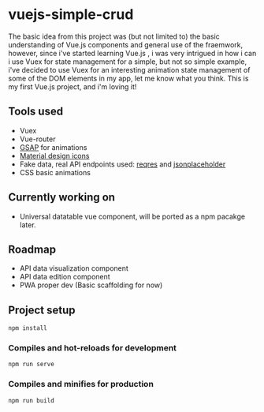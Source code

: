 # vuejs-simple-crud
The basic idea from this project was (but not limited to) the basic understanding of Vue.js components and general use of the fraemwork, however, since i've started learning Vue.js , i was very intrigued in how i can i use Vuex for state management for a simple, but not so simple example, i've decided to use Vuex for an interesting animation state management of some of the DOM elements in my app, let me know what you think. This is my first Vue.js project, and i'm loving it! 
## Tools used
* Vuex
* Vue-router
* [GSAP](https://greensock.com/) for animations
* [Material design icons](https://gitlab.com/robcresswell/vue-material-design-icons)
* Fake data, real API endpoints used: [reqres](https://reqres.in/)  and [jsonplaceholder](https://jsonplaceholder.typicode.com/)
* CSS basic animations
## Currently working on
* Universal datatable vue component, will be ported as a npm pacakge later.
## Roadmap
* API data visualization component
* API data edition component
* PWA proper dev (Basic scaffolding for now)
## Project setup
```
npm install
```
### Compiles and hot-reloads for development
```
npm run serve
```
### Compiles and minifies for production
```
npm run build
```


